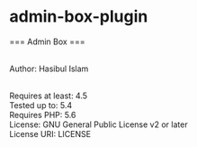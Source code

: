 # admin-box-plugin

=== Admin Box === </br></br>

Author: Hasibul Islam</br></br>

Requires at least: 4.5</br>
Tested up to: 5.4</br>
Requires PHP: 5.6</br>
License: GNU General Public License v2 or later</br>
License URI: LICENSE</br></br>



